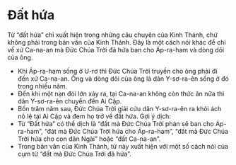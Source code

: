 # Đất hứa

Từ “đất hứa” chỉ xuất hiện trong những câu chuyên của Kinh Thánh, chứ không phải trong bản văn của Kinh Thánh. Đây là một cách nói khác để chỉ về xứ Ca-na-an mà Đức Chúa Trời đã hứa ban cho Áp-ra-ham và dòng dõi của ông.
- Khi Áp-ra-ham sống ở U-rơ thì Đức Chúa Trời truyền cho ông phải đi đến xứ Ca-na-an. Ông và dòng dõi của ông là dân Y-sơ-ra-ên sống ở đó trong nhiều năm. 
- Đến khi một nạn đói lớn xảy ra, tại Ca-na-an không còn thức ăn nữa thì dân Y-sơ-ra-ên chuyển đến Ai Cập.  
- Bốn trăm năm sau, Đức Chúa Trời giải cứu dân Y-sơ-ra-ên ra khỏi ách nô lệ tại Ai Cập và đem họ trở về đất hứa. 
Gợi ý dịch:
- Từ “Đất hứa” có thể dịch là “đất mà Đức Chúa Trời phán sẽ ban cho Áp-ra-ham”, “đát mà Đức Chúa Trời hứa cho Áp-ra-ham”, “đất mà Đức Chúa Trời hứa cho con dân Ngài” hoặc “đất Ca-na-an”.  
- Trong bản văn của Kinh Thánh, từ này xuất hiện với một số cách nói của cụm từ “đất mà Đức Chúa Trời đã hứa”.

